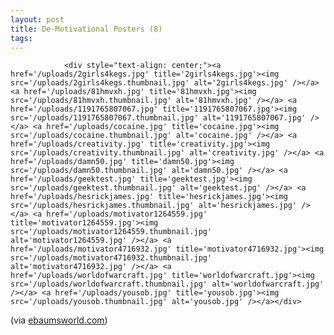 ```yaml
---
layout: post
title: De-Motivational Posters (8)
tags:
---
```



                <div style="text-align: center;"><a href='/uploads/2girls4kegs.jpg' title='2girls4kegs.jpg'><img src='/uploads/2girls4kegs.thumbnail.jpg' alt='2girls4kegs.jpg' /></a> <a href='/uploads/81hmvxh.jpg' title='81hmvxh.jpg'><img src='/uploads/81hmvxh.thumbnail.jpg' alt='81hmvxh.jpg' /></a> <a href='/uploads/1191765807067.jpg' title='1191765807067.jpg'><img src='/uploads/1191765807067.thumbnail.jpg' alt='1191765807067.jpg' /></a> <a href='/uploads/cocaine.jpg' title='cocaine.jpg'><img src='/uploads/cocaine.thumbnail.jpg' alt='cocaine.jpg' /></a> <a href='/uploads/creativity.jpg' title='creativity.jpg'><img src='/uploads/creativity.thumbnail.jpg' alt='creativity.jpg' /></a> <a href='/uploads/damn50.jpg' title='damn50.jpg'><img src='/uploads/damn50.thumbnail.jpg' alt='damn50.jpg' /></a> <a href='/uploads/geektest.jpg' title='geektest.jpg'><img src='/uploads/geektest.thumbnail.jpg' alt='geektest.jpg' /></a> <a href='/uploads/hesrickjames.jpg' title='hesrickjames.jpg'><img src='/uploads/hesrickjames.thumbnail.jpg' alt='hesrickjames.jpg' /></a> <a href='/uploads/motivator1264559.jpg' title='motivator1264559.jpg'><img src='/uploads/motivator1264559.thumbnail.jpg' alt='motivator1264559.jpg' /></a> <a href='/uploads/motivator4716932.jpg' title='motivator4716932.jpg'><img src='/uploads/motivator4716932.thumbnail.jpg' alt='motivator4716932.jpg' /></a> <a href='/uploads/worldofwarcraft.jpg' title='worldofwarcraft.jpg'><img src='/uploads/worldofwarcraft.thumbnail.jpg' alt='worldofwarcraft.jpg' /></a> <a href='/uploads/yousob.jpg' title='yousob.jpg'><img src='/uploads/yousob.thumbnail.jpg' alt='yousob.jpg' /></a></div>
<p>(via <a href="http://www.ebaumsworld.com/pictures/view/57232/">ebaumsworld.com</a>)</p>

